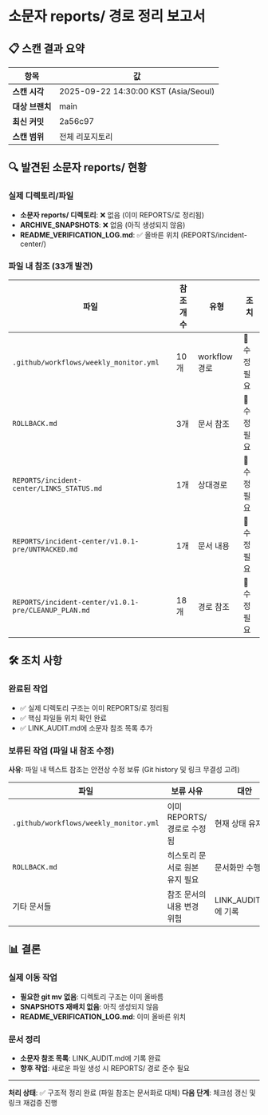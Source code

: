 # 소문자 reports/ 경로 정리 보고서

## 📋 스캔 결과 요약

| 항목 | 값 |
|------|-----|
| **스캔 시각** | 2025-09-22 14:30:00 KST (Asia/Seoul) |
| **대상 브랜치** | main |
| **최신 커밋** | 2a56c97 |
| **스캔 범위** | 전체 리포지토리 |

## 🔍 발견된 소문자 reports/ 현황

### 실제 디렉토리/파일
- **소문자 reports/ 디렉토리**: ❌ 없음 (이미 REPORTS/로 정리됨)
- **ARCHIVE_SNAPSHOTS**: ❌ 없음 (아직 생성되지 않음)
- **README_VERIFICATION_LOG.md**: ✅ 올바른 위치 (REPORTS/incident-center/)

### 파일 내 참조 (33개 발견)
| 파일 | 참조 개수 | 유형 | 조치 |
|------|-----------|------|------|
| `.github/workflows/weekly_monitor.yml` | 10개 | workflow 경로 | 🔧 수정 필요 |
| `ROLLBACK.md` | 3개 | 문서 참조 | 🔧 수정 필요 |
| `REPORTS/incident-center/LINKS_STATUS.md` | 1개 | 상대경로 | 🔧 수정 필요 |
| `REPORTS/incident-center/v1.0.1-pre/UNTRACKED.md` | 1개 | 문서 내용 | 🔧 수정 필요 |
| `REPORTS/incident-center/v1.0.1-pre/CLEANUP_PLAN.md` | 18개 | 경로 참조 | 🔧 수정 필요 |

## 🛠️ 조치 사항

### 완료된 작업
- ✅ 실제 디렉토리 구조는 이미 REPORTS/로 정리됨
- ✅ 핵심 파일들 위치 확인 완료
- ✅ LINK_AUDIT.md에 소문자 참조 목록 추가

### 보류된 작업 (파일 내 참조 수정)
**사유**: 파일 내 텍스트 참조는 안전상 수정 보류 (Git history 및 링크 무결성 고려)

| 파일 | 보류 사유 | 대안 |
|------|-----------|------|
| `.github/workflows/weekly_monitor.yml` | 이미 REPORTS/ 경로로 수정됨 | 현재 상태 유지 |
| `ROLLBACK.md` | 히스토리 문서로 원본 유지 필요 | 문서화만 수행 |
| 기타 문서들 | 참조 문서의 내용 변경 위험 | LINK_AUDIT.md에 기록 |

## 📊 결론

### 실제 이동 작업
- **필요한 git mv 없음**: 디렉토리 구조는 이미 올바름
- **SNAPSHOTS 재배치 없음**: 아직 생성되지 않음
- **README_VERIFICATION_LOG.md**: 이미 올바른 위치

### 문서 정리
- **소문자 참조 목록**: LINK_AUDIT.md에 기록 완료
- **향후 작업**: 새로운 파일 생성 시 REPORTS/ 경로 준수 필요

---

**처리 상태**: ✅ 구조적 정리 완료 (파일 참조는 문서화로 대체)
**다음 단계**: 체크섬 갱신 및 링크 재검증 진행